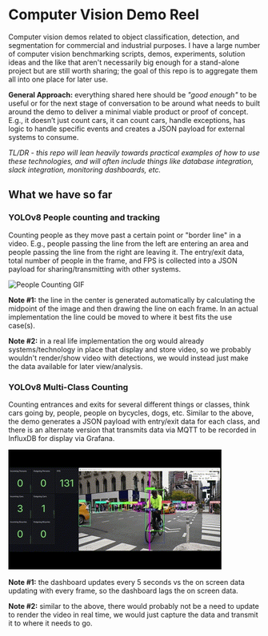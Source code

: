 # Computer Vision Demo Reel

Computer vision demos related to object classification, detection, and segmentation for commercial and industrial purposes. I have a large number of computer vision benchmarking scripts, demos, experiments, solution ideas and the like that aren't necessarily big enough for a stand-alone project but are still worth sharing; the goal of this repo is to aggregate them all into one place for later use. 

**General Approach:** everything shared here should be *"good enough"* to be useful or for the next stage of conversation to be around what needs to built around the demo to deliver a minimal viable product or proof of concept. E.g., it doesn’t just count cars, it can count cars, handle exceptions, has logic to handle specific events and creates a JSON payload for external systems to consume.

*TL/DR - this repo will lean heavily towards practical examples of how to use these technologies, and will often include things like database integration, slack integration, monitoring dashboards, etc.*

## What we have so far

### YOLOv8 People counting and tracking

Counting people as they move past a certain point or "border line" in a video. E.g., people passing the line from the left are entering an area and people passing the line from the right are leaving it. The entry/exit data, total number of people in the frame, and FPS is collected into a JSON payload for sharing/transmitting with other systems. 

![People Counting GIF](images/people_counter_detections.gif)

**Note #1:** the line in the center is generated automatically by calculating the midpoint of the image and then drawing the line on each frame. In an actual implementation the line could be moved to where it best fits the use case(s).

**Note #2:** in a real life implementation the org would already systems/technology in place that display and store video, so we probably wouldn't render/show video with detections, we would instead just make the data available for later view/analysis.

### YOLOv8 Multi-Class Counting

Counting entrances and exits for several different things or classes, think cars going by, people, people on bycycles, dogs, etc. Similar to the above, the demo generates a JSON payload with entry/exit data for each class, and there is an alternate version that transmits data via MQTT to be recorded in InfluxDB for display via Grafana. 

![People Counting GIF](images/multi_count_dashboard.gif)

**Note #1:** the dashboard updates every 5 seconds vs the on screen data updating with every frame, so the dashboard lags the on screen data. 

**Note #2:** similar to the above, there would probably not be a need to update to render the video in real time, we would just capture the data and transmit it to where it needs to go.



